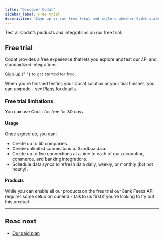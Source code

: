 ```yaml
---
title: "Discover Codat"
sidebar_label: Free trial
description: "Sign up to our free trial and explore whether Codat suits your needs"
---
```


Test all Codat’s products and integrations on our free trial.

## Free trial

Codat provides a free experience that lets you explore and test our API and standardized integrations.

<p>
  <a className="external" href="https://signup.codat.io/" target="_blank">
    Sign up
  </a>{" "}
  to get started for free.
</p>

When you're finished testing your Codat solution or your trial finishes, you can upgrade - see <a className="external" href="https://www.codat.io/plans/" target="_blank">Plans</a> for details.

### Free trial limitations

You can use Codat for free for 30 days.

#### Usage

Once signed up, you can:

- Create up to 50 companies.
- Create unlimited connections to Sandbox data.
- Create up to five connections at a time to each of our accounting, commerce, and banking integrations.
- Schedule data syncs to refresh data daily, weekly, or monthly (but not hourly).

#### Products

While you can enable all our products on the free trial our Bank Feeds API requires some setup on our end - talk to us first if you're looking to try out this product.

---

## Read next

- [Our paid plan](/configure/create-account)
